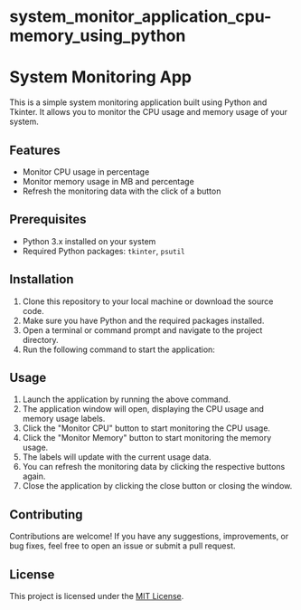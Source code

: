# system_monitor_application_cpu-memory_using_python
# System Monitoring App

This is a simple system monitoring application built using Python and Tkinter. It allows you to monitor the CPU usage and memory usage of your system.

## Features

- Monitor CPU usage in percentage
- Monitor memory usage in MB and percentage
- Refresh the monitoring data with the click of a button

## Prerequisites

- Python 3.x installed on your system
- Required Python packages: `tkinter`, `psutil`

## Installation

1. Clone this repository to your local machine or download the source code.
2. Make sure you have Python and the required packages installed.
3. Open a terminal or command prompt and navigate to the project directory.
4. Run the following command to start the application:


## Usage

1. Launch the application by running the above command.
2. The application window will open, displaying the CPU usage and memory usage labels.
3. Click the "Monitor CPU" button to start monitoring the CPU usage.
4. Click the "Monitor Memory" button to start monitoring the memory usage.
5. The labels will update with the current usage data.
6. You can refresh the monitoring data by clicking the respective buttons again.
7. Close the application by clicking the close button or closing the window.

## Contributing

Contributions are welcome! If you have any suggestions, improvements, or bug fixes, feel free to open an issue or submit a pull request.

## License

This project is licensed under the [MIT License](LICENSE).


